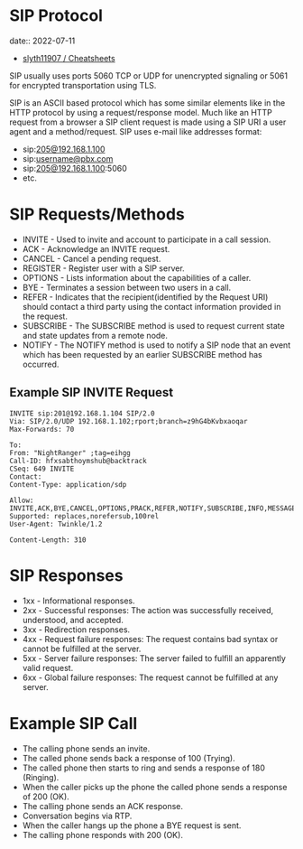 # SIP Protocol

date:: 2022-07-11

* [slyth11907 / Cheatsheets](https://github.com/slyth11907/Cheatsheets)

SIP usually uses ports 5060 TCP or UDP for unencrypted signaling or 5061 for encrypted transportation using TLS.

SIP is an ASCII based protocol which has some similar elements like in the HTTP protocol by using a request/response model. Much like an HTTP request from a browser a SIP client request is made using a SIP URI a user agent and a method/request. SIP uses e-mail like addresses format:

* sip:205@192.168.1.100
* sip:username@pbx.com
* sip:205@192.168.1.100:5060
* etc.

# SIP Requests/Methods

* INVITE - Used to invite and account to participate in a call session.
* ACK - Acknowledge an INVITE request.
* CANCEL - Cancel a pending request.
* REGISTER - Register user with a SIP server.
* OPTIONS - Lists information about the capabilities of a caller.
* BYE - Terminates a session between two users in a call.
* REFER - Indicates that the recipient(identified by the Request URI) should contact a third party using the contact information provided in the request.
* SUBSCRIBE - The SUBSCRIBE method is used to request current state and state updates from a remote node.
* NOTIFY - The NOTIFY method is used to notify a SIP node that an event which has been requested by an earlier SUBSCRIBE method has occurred.

## Example SIP INVITE Request

```sip
INVITE sip:201@192.168.1.104 SIP/2.0
Via: SIP/2.0/UDP 192.168.1.102;rport;branch=z9hG4bKvbxaoqar
Max-Forwards: 70 

To: 
From: "NightRanger" ;tag=eihgg
Call-ID: hfxsabthoymshub@backtrack
CSeq: 649 INVITE
Contact: 
Content-Type: application/sdp 

Allow: INVITE,ACK,BYE,CANCEL,OPTIONS,PRACK,REFER,NOTIFY,SUBSCRIBE,INFO,MESSAGE
Supported: replaces,norefersub,100rel
User-Agent: Twinkle/1.2 

Content-Length: 310
```

# SIP Responses

* 1xx - Informational responses.
* 2xx - Successful responses: The action was successfully received, understood, and accepted.
* 3xx - Redirection responses.
* 4xx - Request failure responses: The request contains bad syntax or cannot be fulfilled at the server.
* 5xx - Server failure responses: The server failed to fulfill an apparently valid request.
* 6xx - Global failure responses: The request cannot be fulfilled at any server.

# Example SIP Call

* The calling phone sends an invite.
* The called phone sends back a response of 100 (Trying).
* The called phone then starts to ring and sends a response of 180 (Ringing).
* When the caller picks up the phone the called phone sends a response of 200 (OK).
* The calling phone sends an ACK response.
* Conversation begins via RTP.
* When the caller hangs up the phone a BYE request is sent.
* The calling phone responds with 200 (OK).

